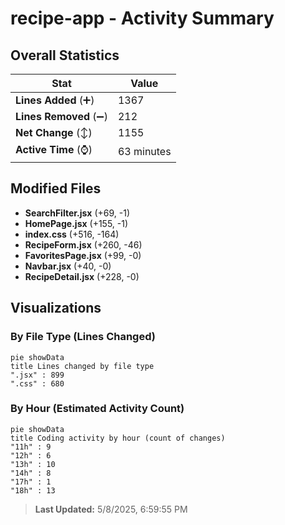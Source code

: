 # recipe-app - Activity Summary 

## Overall Statistics

| Stat                   | Value                                                             |
| ---------------------- | ----------------------------------------------------------------- |
| **Lines Added** (➕)   | 1367                                          |
| **Lines Removed** (➖) | 212                                        |
| **Net Change** (↕)    | 1155                |
| **Active Time** (⌚)   | 63 minutes |


## Modified Files
- **SearchFilter.jsx** (+69, -1)
- **HomePage.jsx** (+155, -1)
- **index.css** (+516, -164)
- **RecipeForm.jsx** (+260, -46)
- **FavoritesPage.jsx** (+99, -0)
- **Navbar.jsx** (+40, -0)
- **RecipeDetail.jsx** (+228, -0)

## Visualizations

### By File Type (Lines Changed)

```mermaid
pie showData
title Lines changed by file type
".jsx" : 899
".css" : 680
```

### By Hour (Estimated Activity Count)

```mermaid
pie showData
title Coding activity by hour (count of changes)
"11h" : 9
"12h" : 6
"13h" : 10
"14h" : 8
"17h" : 1
"18h" : 13
```


> **Last Updated:** 5/8/2025, 6:59:55 PM